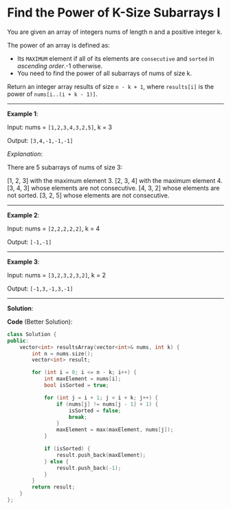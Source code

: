 
# Find the Power of K-Size Subarrays I

You are given an array of integers nums of length n and a positive integer k.

The power of an array is defined as:

- Its `MAXIMUM` element if all of its elements are `consecutive` and `sorted` in *ascending order*.-1 otherwise.
- You need to find the power of all subarrays of nums of size k.

Return an integer array results of size `n - k + 1`, where `results[i]` is the power of `nums[i..(i + k - 1)]`.

 ---
**Example 1**:

Input: nums = `[1,2,3,4,3,2,5]`, k = 3

Output: `[3,4,-1,-1,-1]`

*Explanation*:

There are 5 subarrays of nums of size 3:

[1, 2, 3] with the maximum element 3.
[2, 3, 4] with the maximum element 4.
[3, 4, 3] whose elements are not consecutive.
[4, 3, 2] whose elements are not sorted.
[3, 2, 5] whose elements are not consecutive.

---

**Example 2**:

Input: nums = `[2,2,2,2,2]`, k = 4

Output: `[-1,-1]`

---

**Example 3**:

Input: nums = `[3,2,3,2,3,2]`, k = 2

Output: `[-1,3,-1,3,-1]`

---

**Solution**:

**Code** (Better Solution):
```cpp
class Solution {
public:
    vector<int> resultsArray(vector<int>& nums, int k) {
        int n = nums.size();
        vector<int> result;

        for (int i = 0; i <= n - k; i++) {
            int maxElement = nums[i];
            bool isSorted = true;

            for (int j = i + 1; j < i + k; j++) {
                if (nums[j] != nums[j - 1] + 1) {
                    isSorted = false;
                    break;
                }
                maxElement = max(maxElement, nums[j]);
            }

            if (isSorted) {
                result.push_back(maxElement);
            } else {
                result.push_back(-1);
            }
        }
        return result;
    }
};
```
